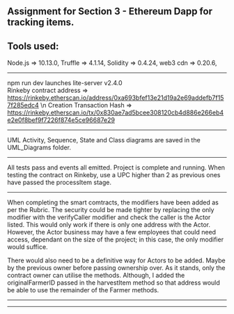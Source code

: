 Assignment for Section 3 - Ethereum Dapp for tracking items.
------------------------------------------------------------

Tools used:
-----------

  Node.js => 10.13.0,
  Truffle => 4.1.14,
  Solidity => 0.4.24,
  web3 cdn => 0.20.6,
  
-------------------------

npm run dev launches lite-server v2.4.0  
Rinkeby contract address => https://rinkeby.etherscan.io/address/0xa693bfef13e21d19a2e69addefb7f157f285edc4 \n
Creation Transaction Hash => https://rinkeby.etherscan.io/tx/0x830ae7ad5bcee308120cb4d886e266eb4e2e0f8bef9f7226f874e5ce96687e29

--------------------------

UML Activity, Sequence, State and Class diagrams are saved in the UML_Diagrams folder.

--------------------------

All tests pass and events all emitted.
Project is complete and running. When testing the contract on Rinkeby, use a UPC higher than 2 as previous ones have passed the processItem stage.

--------------------------

When completing the smart comtracts, the modifiers have been added as per the Rubric.
The security could be made tighter by replacing the only<Actor> modifier with the verifyCaller modifier and check the caller is the Actor listed.
This would only work if there is only one address with the Actor. However, the Actor business may have a few employees that could need access, 
  dependant on the size of the project; in this case, the only<Actor> modifier would suffice.
 
There would also need to be a definitive way for Actors to be added. Maybe by the previous owner before passing ownership over.
As it stands, only the contract owner can utilise the methods. Although, I added the originalFarmerID passed in the harvestItem method so that address 
  would be able to use the remainder of the Farmer methods.

--------------------------
--------------------------
